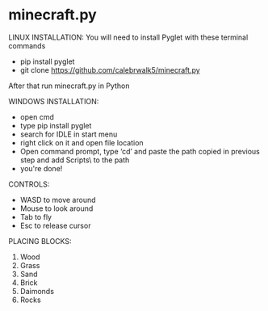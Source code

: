 # minecraft.py
LINUX INSTALLATION:
You will need to install Pyglet with these terminal commands

- pip install pyglet
- git clone https://github.com/calebrwalk5/minecraft.py

After that run minecraft.py in Python

WINDOWS INSTALLATION:

- open cmd
- type pip install pyglet
- search for IDLE in start menu
- right click on it and open file location
- Open command prompt, type ‘cd’ and paste the path copied in previous step and add Scripts\ to the path
- you're done!

CONTROLS:
- WASD to move around
- Mouse to look around
- Tab to fly
- Esc to release cursor

PLACING BLOCKS:
1. Wood
2. Grass
3. Sand
4. Brick
5. Daimonds
6. Rocks
